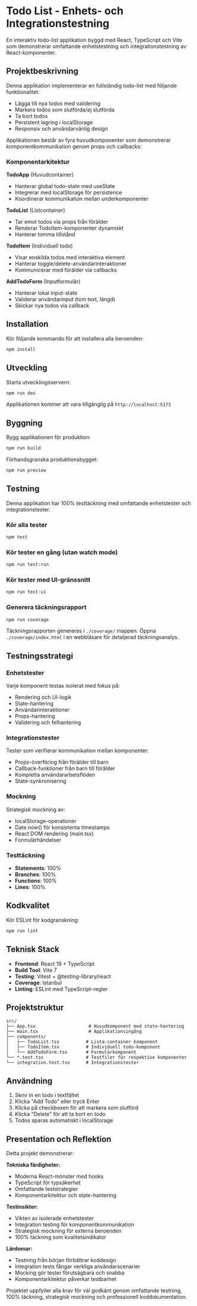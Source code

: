 # Todo List - Enhets- och Integrationstestning

En interaktiv todo-list applikation byggd med React, TypeScript och Vite som demonstrerar omfattande enhetstestning och integrationstestning av React-komponenter.

## Projektbeskrivning

Denna applikation implementerar en fullständig todo-list med följande funktionalitet:
- Lägga till nya todos med validering
- Markera todos som slutförda/ej slutförda
- Ta bort todos
- Persistent lagring i localStorage
- Responsiv och användarvänlig design

Applikationen består av fyra huvudkomponenter som demonstrerar komponentkommunikation genom props och callbacks:

### Komponentarkitektur

**TodoApp** (Huvudcontainer)
- Hanterar global todo-state med useState
- Integrerar med localStorage för persistence
- Koordinerar kommunikation mellan underkomponenter

**TodoList** (Listcontainer)
- Tar emot todos via props från förälder
- Renderar TodoItem-komponenter dynamiskt
- Hanterar tomma tillstånd

**TodoItem** (Individuell todo)
- Visar enskilda todos med interaktiva element
- Hanterar toggle/delete-användarinteraktioner
- Kommunicerar med förälder via callbacks

**AddTodoForm** (Inputformulär)
- Hanterar lokal input-state
- Validerar användarinput (tom text, längd)
- Skickar nya todos via callback

## Installation

Kör följande kommando för att installera alla beroenden:

```bash
npm install
```

## Utveckling

Starta utvecklingsservern:

```bash
npm run dev
```

Applikationen kommer att vara tillgänglig på `http://localhost:5173`

## Byggning

Bygg applikationen för produktion:

```bash
npm run build
```

Förhandsgranska produktionsbygget:

```bash
npm run preview
```

## Testning

Denna applikation har 100% testtäckning med omfattande enhetstester och integrationstester.

### Kör alla tester

```bash
npm test
```

### Kör tester en gång (utan watch mode)

```bash
npm run test:run
```

### Kör tester med UI-gränssnitt

```bash
npm run test:ui
```

### Generera täckningsrapport

```bash
npm run coverage
```

Täckningsrapporten genereras i `./coverage/` mappen. Öppna `./coverage/index.html` i en webbläsare för detaljerad täckningsanalys.

## Testningsstrategi

### Enhetstester
Varje komponent testas isolerat med fokus på:
- Rendering och UI-logik
- State-hantering
- Användarinteraktioner
- Props-hantering
- Validering och felhantering

### Integrationstester
Tester som verifierar kommunikation mellan komponenter:
- Props-överföring från förälder till barn
- Callback-funktioner från barn till förälder
- Kompletta användararbetsflöden
- State-synkronisering

### Mockning
Strategisk mockning av:
- localStorage-operationer
- Date.now() för konsistenta timestamps
- React DOM rendering (main.tsx)
- Formulärhändelser

### Testtäckning
- **Statements**: 100%
- **Branches**: 100%
- **Functions**: 100%
- **Lines**: 100%

## Kodkvalitet

Kör ESLint för kodgranskning:

```bash
npm run lint
```

## Teknisk Stack

- **Frontend**: React 19 + TypeScript
- **Build Tool**: Vite 7
- **Testing**: Vitest + @testing-library/react
- **Coverage**: Istanbul
- **Linting**: ESLint med TypeScript-regler

## Projektstruktur

```
src/
├── App.tsx                    # Huvudkomponent med state-hantering
├── main.tsx                   # Applikationsingång
├── components/
│   ├── TodoList.tsx          # Lista-container komponent
│   ├── TodoItem.tsx          # Individuell todo-komponent
│   └── AddTodoForm.tsx       # Formulärkomponent
└── *.test.tsx                # Testfiler för respektive komponenter
└── integration.test.tsx      # Integrationstester
```

## Användning

1. Skriv in en todo i textfältet
2. Klicka "Add Todo" eller tryck Enter
3. Klicka på checkboxen för att markera som slutförd
4. Klicka "Delete" för att ta bort en todo
5. Todos sparas automatiskt i localStorage

## Presentation och Reflektion

Detta projekt demonstrerar:

**Tekniska färdigheter:**
- Moderna React-mönster med hooks
- TypeScript för typsäkerhet
- Omfattande teststrategier
- Komponentarkitektur och state-hantering

**Testinsikter:**
- Vikten av isolerade enhetstester
- Integration testing för komponentkommunikation
- Strategisk mockning för externa beroenden
- 100% täckning som kvalitetsindikator

**Lärdomar:**
- Testning från början förbättrar koddesign
- Integration tests fångar verkliga användarscenarier
- Mocking gör tester förutsägbara och snabba
- Komponentarkitektur påverkar testbarhet

Projektet uppfyller alla krav för väl godkänt genom omfattande testning, 100% täckning, strategisk mockning och professionell koddokumentation.